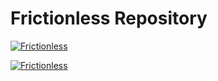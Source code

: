 # Frictionless Repository

[![Frictionless](https://img.shields.io/github/workflow/status/frictionlessdata/repository/passing?label=frictionless)](https://repository.frictionlessdata.io/report?user=frictionlessdata&repo=repository&workflow=passing)

[![Frictionless](https://img.shields.io/github/workflow/status/frictionlessdata/repository/failing?label=frictionless)](https://repository.frictionlessdata.io/report?user=frictionlessdata&repo=repository&workflow=failing)
